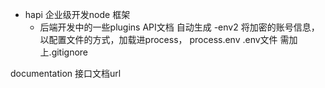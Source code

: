 - hapi 企业级开发node 框架
  - 后端开发中的一些plugins
    API文档 自动生成
  -env2 将加密的账号信息，以配置文件的方式，加载进process， 
  process.env
    .env文件 需加上.gitignore 


documentation 接口文档url